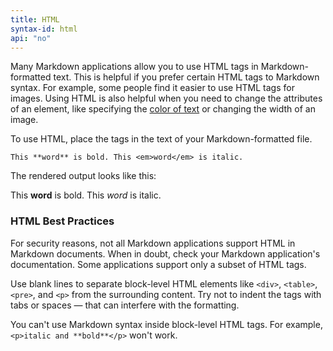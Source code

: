 ```yaml
---
title: HTML
syntax-id: html
api: "no"
---
```


Many Markdown applications allow you to use HTML tags in Markdown-formatted text. This is helpful if you prefer certain HTML tags to Markdown syntax. For example, some people find it easier to use HTML tags for images. Using HTML is also helpful when you need to change the attributes of an element, like specifying the [color of text](/hacks/#color) or changing the width of an image.

To use HTML, place the tags in the text of your Markdown-formatted file.

```
This **word** is bold. This <em>word</em> is italic.
```

The rendered output looks like this:

This **word** is bold. This <em>word</em> is italic.

### HTML Best Practices

For security reasons, not all Markdown applications support HTML in Markdown documents. When in doubt, check your Markdown application's documentation. Some applications support only a subset of HTML tags.

Use blank lines to separate block-level HTML elements like `<div>`, `<table>`, `<pre>`, and `<p>` from the surrounding content. Try not to indent the tags with tabs or spaces — that can interfere with the formatting.

You can't use Markdown syntax inside block-level HTML tags. For example, `<p>italic and **bold**</p>` won't work.

